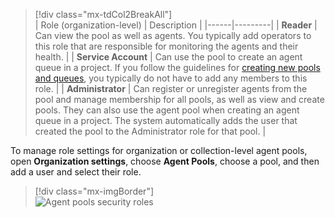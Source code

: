 

> [!div class="mx-tdCol2BreakAll"]  
> | Role (organization-level) | Description |
> |------|---------|
> | **Reader** | Can view the pool as well as agents. You typically add operators to this role that are responsible for monitoring the agents and their health.  |
> | **Service Account** | Can use the pool to create an agent queue in a project. If you follow the guidelines for [creating new pools and queues](/azure/devops/pipelines/agents/pools-queues), you typically do not have to add any members to this role. |
> | **Administrator** | Can register or unregister agents from the pool and manage membership for all pools, as well as view and create pools. They can also use the agent pool when creating an agent queue in a project. The system automatically adds the user that created the pool to the Administrator role for that pool. |


To manage role settings for organization or collection-level agent pools, open **Organization settings**, choose **Agent Pools**, choose a pool, and then add a user and select their role.

> [!div class="mx-imgBorder"]  
> ![Agent pools security roles](/azure/devops/organizations/security/_shared/_img/agent-pool-roles-org.png) 